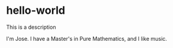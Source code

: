 # hello-world
This is a description

I'm Jose. I have a Master's in Pure Mathematics, and I like music. 
